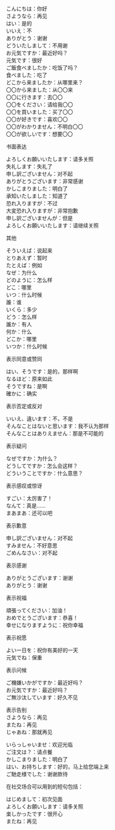 こんにちは：你好  
さようなら：再见  
はい：是的  
いいえ：不  
ありがとう：谢谢  
どういたしまして：不用谢  
お元気ですか：最近好吗？  
元気です：很好  
ご飯食べましたか：吃饭了吗？  
食べました：吃了  
どこから来ましたか：从哪里来？  
〇〇から来ました：从〇〇来  
〇〇に行きます：去〇〇  
〇〇をください：请给我〇〇  
〇〇を買いました：买了〇〇  
〇〇が好きです：喜欢〇〇  
〇〇がわかりません：不明白〇〇  
〇〇が欲しいです：想要〇〇

书面表达  
  
よろしくお願いいたします：请多关照  
失礼します：失礼了  
申し訳ございません：对不起  
ありがとうございます：非常感谢  
かしこまりました：明白了  
承知いたしました：知道了  
恐れ入りますが：不过  
大変恐れ入りますが：非常抱歉  
申し訳ございませんが：但是  
よろしくお願いいたします：请继续关照

其他  
  
そういえば：说起来  
とりあえず：暂时  
たとえば：例如  
なぜ：为什么  
どのように：怎么样  
どこ：哪里  
いつ：什么时候  
誰：谁  
いくら：多少  
どう：怎么样  
誰か：有人  
何か：什么  
どこか：哪里  
いつか：什么时候
  
表示同意或赞同  
  
はい、そうです：是的，那样啊  
なるほど：原来如此  
そうですね：是啊  
確かに：确实

表示否定或反对  
  
いいえ、違います：不，不是  
そんなことはないと思います：我不认为那样  
そんなことはありえません：那是不可能的

表示疑问  
  
なぜですか：为什么？  
どうしてですか：怎么会这样？  
どういうことですか：什么意思？

表示感叹或惊讶  
  
すごい：太厉害了！  
なんて：真是……  
まあまあ：还可以吧

表示歉意  
  
申し訳ございません：对不起  
すみません：不好意思  
ごめんなさい：对不起  

表示感谢  
  
ありがとうございます：谢谢  
ありがとう：谢谢  

表示祝福  
  
頑張ってください：加油！  
おめでとうございます：恭喜！  
幸せになりますように：祝你幸福

表示祝愿  

よい一日を：祝你有美好的一天  
元気でね：保重  

表示问候  
  
ご機嫌いかがですか：最近好吗？  
お元気ですか：最近好吗？  
ご無沙汰しています：好久不见 

表示告别  
さようなら：再见  
またね：再见  
じゃあね：那就再见   
  
いらっしゃいませ：欢迎光临  
ご注文は？：请点餐  
かしこまりました：明白了  
はい、お持ちします：好的，马上给您端上来  
ご馳走様でした：谢谢款待 

在社交场合可以用到的短句包括：  
  
はじめまして：初次见面  
よろしくお願いします：请多关照  
楽しかったです：很开心  
またね：再见